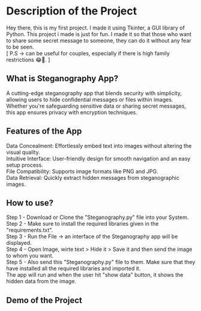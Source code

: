 # Description of the Project
Hey there, this is my first project. I made it using Tkinter, a GUI library of Python. This project i made is just for fun.
I made it so that those who want to share some secret message to someone, they can do it without any fear to be seen. <br>
[ P.S -> can be useful for couples, especially if there is high family restrictions 😂🤣. ]
<h2>What is Steganography App?</h2>
<p>A cutting-edge steganography app that blends security with simplicity, allowing users to hide confidential messages or files within images. Whether you're safeguarding sensitive data or sharing secret messages, this app ensures privacy with encryption techniques.</p>
<h2>Features of the App</h2>
Data Concealment: Effortlessly embed text into images without altering the visual quality.<br>
Intuitive Interface: User-friendly design for smooth navigation and an easy setup process.<br>
File Compatibility: Supports image formats like PNG and JPG.<br>
Data Retrieval: Quickly extract hidden messages from steganographic images.<br>

<h2>How to use?</h2>
Step 1 - Download or Clone the "Steganography.py" file into your System. <br>
Step 2 - Make sure to install the required libraries given in the "requirements.txt".  <br>
Step 3 - Run the File -> an interface of the Steganography app will be displayed.  <br>
Step 4 - Open Image, wirte text > Hide it > Save it and then send the image to whom you want.  <br> 
Step 5 - Also send this "Steganography.py" file to them. Make sure that they have installed all the required libraries and imported it. <br>
The app will run and when the user hit "show data" button, it shows the hidden data from the image.

<h2> Demo of the Project</h2>
